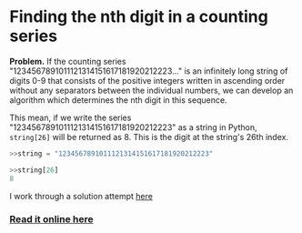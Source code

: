 Finding the nth digit in a counting series
=================================
**Problem.** If the counting series "1234567891011121314151617181920212223..." is an infinitely long string of digits 0-9 that consists of the positive integers written in ascending order without any separators between the individual numbers, we can develop an algorithm which determines the nth digit in this sequence.

This mean, if we write the series "1234567891011121314151617181920212223" as a string in Python, `string[26]` will be returned as 8. This is the digit at the string's 26th index.
```python
>>string = "1234567891011121314151617181920212223"
```
```python 
>>string[26]
8
``` 

I work through a solution attempt [here](https://nbviewer.jupyter.org/github/manchuran/showables/blob/master/notebooks/08_counting_series/counting_series.ipynb)

### [Read it online here](https://nbviewer.jupyter.org/github/manchuran/showables/blob/master/notebooks/08_counting_series/counting_series.ipynb)

